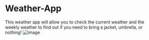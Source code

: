 # Weather-App
This weather app will allow you to check the current weather and the weekly weather to find out if you need to bring a jacket, umbrella, or nothing!
![image](https://user-images.githubusercontent.com/116414886/208529357-172b872c-7d97-4009-8d8e-b24f3a9dac5a.png)
